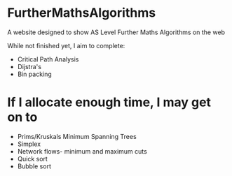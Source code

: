 # FurtherMathsAlgorithms

A website designed to show AS Level Further Maths Algorithms on the web

While not finished yet, I aim to complete:
* Critical Path Analysis
* Dijstra's
* Bin packing

# If I allocate enough time, I may get on to
* Prims/Kruskals Minimum Spanning Trees
* Simplex
* Network flows- minimum and maximum cuts
* Quick sort
* Bubble sort
